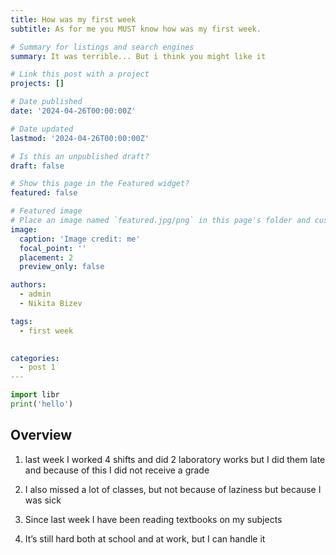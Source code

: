 ```yaml
---
title: How was my first week
subtitle: As for me you MUST know how was my first week.

# Summary for listings and search engines
summary: It was terrible... But i think you might like it

# Link this post with a project
projects: []

# Date published
date: '2024-04-26T00:00:00Z'

# Date updated
lastmod: '2024-04-26T00:00:00Z'

# Is this an unpublished draft?
draft: false

# Show this page in the Featured widget?
featured: false

# Featured image
# Place an image named `featured.jpg/png` in this page's folder and customize its options here.
image:
  caption: 'Image credit: me'
  focal_point: ''
  placement: 2
  preview_only: false

authors:
  - admin
  - Nikita Bizev

tags:
  - first week
  

categories:
  - post 1
---
```


```python
import libr
print('hello')
```

## Overview

1. last week I worked 4 shifts and did 2 laboratory works but I did them late and because of this I did not receive a grade

2. I also missed a lot of classes, but not because of laziness but because I was sick

3. Since last week I have been reading textbooks on my subjects

4. It’s still hard both at school and at work, but I can handle it



